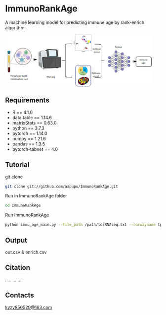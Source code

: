 # ImmunoRankAge
A machine learning model for predicting immune age by rank-enrich algorithm

![image](https://github.com/aapupu/Immu-Age/blob/abe7564596203b20b2e05ae012aaa154db7eafed/img/1702047552565.jpg)


## Requirements 

- R == 4.1.0
- data.table == 1.14.6
- matrixStats == 0.63.0
- python == 3.7.3
- pytorch == 1.14.0
- numpy == 1.21.6
- pandas == 1.3.5
- pytorch-tabnet == 4.0
  

Tutorial
-------
git clone
```bash
git clone git://github.com/aapupu/ImmunoRankAge.git
```

Run in ImmunoRankAge folder
```bash
cd ImmunoRankAge
```

Run ImmunoRankAge
```bash
python immu_age_main.py --file_path /path/to/RNAseq.txt --norwayname tpm/count
```

## Output 
out.csv & enrich.csv

Citation
-------
.............. 

Contacts
-------
kyzy850520@163.com

